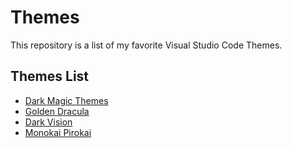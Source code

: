 # Themes
This repository is a list of my favorite Visual Studio Code Themes.

## Themes List

- [Dark Magic Themes](https://marketplace.visualstudio.com/items?itemName=DavidMorais.dark-magic-themes)
- [Golden Dracula](https://marketplace.visualstudio.com/items?itemName=mnxn.theme-golden-dracula)
- [Dark Vision](https://marketplace.visualstudio.com/items?itemName=jozef.dark-vision)
- [Monokai Pirokai](https://marketplace.visualstudio.com/items?itemName=lakshits11.monokai-pirokai)

